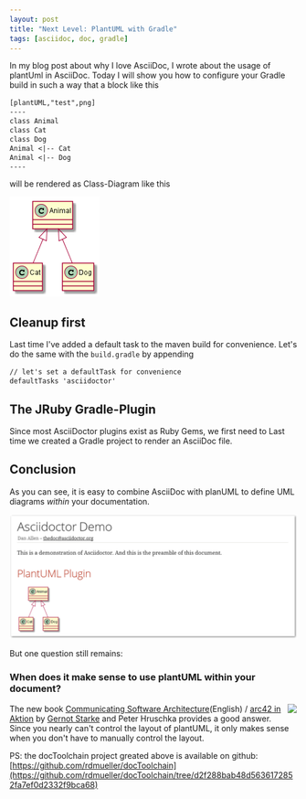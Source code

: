 ```yaml
---
layout: post
title: "Next Level: PlantUML with Gradle"
tags: [asciidoc, doc, gradle]
---
```


In my blog post about why I love AsciiDoc, I wrote about the usage of plantUml in AsciiDoc. Today I will show you how to 
configure your Gradle build in such a way that a block like this

``` 
[plantUML,"test",png]
----
class Animal  
class Cat 
class Dog 
Animal <|-- Cat 
Animal <|-- Dog
----
```

will be rendered as Class-Diagram like this

<div> <img src="../images/renderedDiagram.png" style="max-width: 100%" /> </div> 

## Cleanup first

Last time I've added a default task to the maven build for convenience. Let's do the same with the `build.gradle` by appending

``` 
// let's set a defaultTask for convenience
defaultTasks 'asciidoctor'
``` 



## The JRuby Gradle-Plugin

Since most AsciiDoctor plugins exist as Ruby Gems, we first need to Last time we created a Gradle project to render an AsciiDoc file. 

## Conclusion

As you can see, it is easy to combine AsciiDoc with planUML to define UML diagrams _within_ your documentation.

<div> <img src="../images/renderedPlantUml.png" style="max-width: 100%" /> </div>

But one question still remains:

### When does it make sense to use plantUML within your document?


<div style="float:right"><a href="https://www.amazon.de/arc42-Aktion-Praktische-Tipps-Architekturdokumentation/dp/3446448012/ref=as_li_ss_il?ie=UTF8&redirect=true&ref_=as_li_qf_sp_asin_il_tl&linkCode=li1&tag=&linkId=6ed21b5fbad8c1d5793fe05122b6ed2d" target="_blank"><img border="0" src="//ws-eu.amazon-adsystem.com/widgets/q?_encoding=UTF8&ASIN=3446448012&Format=_SL110_&ID=AsinImage&MarketPlace=DE&ServiceVersion=20070822&WS=1&tag=" ></a><img src="https://ir-de.amazon-adsystem.com/e/ir?t=&l=li1&o=3&a=3446448012" width="1" height="1" border="0" alt="" style="border:none !important; margin:0px !important;" /></div>

The new book [Communicating Software Architecture](https://leanpub.com/arc42inpractice)(English) / [arc42 in Aktion](http://amzn.to/29UUm0p) by [Gernot Starke](https://twitter.com/gernotstarke) and Peter Hruschka provides a good answer. Since you nearly can't control the layout of plantUML, it only makes sense when you don't have to manually control the layout.

PS: the docToolchain project greated above is available on github: [https://github.com/rdmueller/docToolchain](https://github.com/rdmueller/docToolchain/tree/d2f288bab48d5636172852fa7ef0d2332f9bca68)

